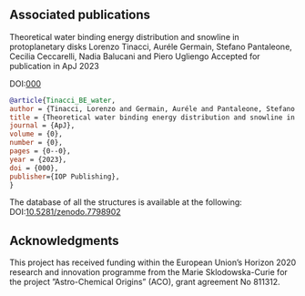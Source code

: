 ## Associated publications
Theoretical water binding energy distribution and snowline in protoplanetary disks
Lorenzo Tinacci, Auréle Germain, Stefano Pantaleone, Cecilia Ceccarelli, Nadia Balucani and Piero Ugliengo 
Accepted for publication in ApJ 2023

DOI:[000](XXX)

```bibtex
@article{Tinacci_BE_water,
author = {Tinacci, Lorenzo and Germain, Auréle and Pantaleone, Stefano and and Ceccarelli, Cecilia and Balucani, Nadia and Ugliengo, Piero},
title = {Theoretical water binding energy distribution and snowline in protoplanetary disks},
journal = {ApJ},
volume = {0},
number = {0},
pages = {0--0},
year = {2023},
doi = {000},
publisher={IOP Publishing},
}
```

The database of all the structures is available at the following:
DOI:[10.5281/zenodo.7798902](https://zenodo.org/record/7798902)

## Acknowledgments
This project has received funding within the European Union’s Horizon 2020 research and innovation programme from the Marie Sklodowska-Curie for the project ”Astro-Chemical Origins” (ACO), grant agreement No 811312.

